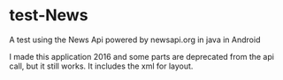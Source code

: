 # test-News
A test using the News Api powered by newsapi.org in java in Android

I made this application 2016 and some parts are deprecated from the api call, but it still works. It includes the xml for layout.
